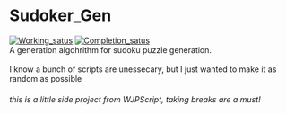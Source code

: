 # Sudoker_Gen
[![Working_satus](https://img.shields.io/static/v1?label=Working_status&message=Inactive&color=red&style=flat-square&logo=python)](https://github.com/Wjplatformer/Sudoku_Generator)
[![Completion_satus](https://img.shields.io/static/v1?label=Completion_status&message=Unfinished&color=red&style=flat-square&logo=python)](https://github.com/Wjplatformer/Sudoku_Generator)<br>
A generation algohrithm for sudoku puzzle generation.
<br><br>
I know a bunch of scripts are unessecary, but I just wanted to make it as random as possible
###### this is a little side project from WJPScript, taking breaks are a must!
